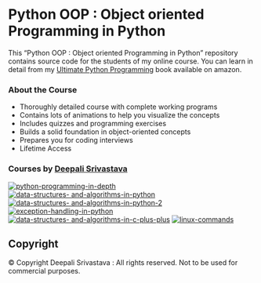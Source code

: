 # Python OOP : Object oriented Programming in Python

This “Python OOP : Object oriented Programming in Python” repository contains source code for the students of my online course. 
You can learn in detail from my [Ultimate Python Programming](https://www.amazon.in/Ultimate-Python-Programming-programs-questions/dp/935551655X) book available on amazon.

### About the Course
 * Thoroughly detailed course with complete working programs
 * Contains lots of animations to help you visualize the concepts
 * Includes quizzes and programming exercises
 * Builds a solid foundation in object-oriented concepts
 * Prepares you for coding interviews 
 * Lifetime Access

### Courses by [Deepali Srivastava](https://www.udemy.com/user/deepalisrivastava/)
[![python-programming-in-depth](https://user-images.githubusercontent.com/98641125/153196166-45ef8461-adb1-4f9f-b9ee-e482a5ad54a7.png)]( https://www.udemy.com/course/python-programming-in-depth/?couponCode=GITHUBSTUDENT)
[![data-structures- and-algorithms-in-python](https://user-images.githubusercontent.com/98641125/153196027-592d0307-5130-444f-8527-802634b5cc1e.png)]( https://www.udemy.com/course/data-structures-algorithms-in-python/?couponCode=GITHUBSTUDENT)
[![data-structures- and-algorithms-in-python-2](https://user-images.githubusercontent.com/98641125/153196106-0eb1a386-c36b-4f14-8675-9d865438f882.png)]( https://www.udemy.com/course/data-structures-and-algorithms-in-python-2/?couponCode=GITHUBSTUDENT)
[![exception-handling-in-python](https://user-images.githubusercontent.com/98641125/153196201-83c1a210-9c4f-4ba5-a56f-6aa4d4c551b2.png)]( https://www.udemy.com/course/exception-handling-in-python/?couponCode=GITHUBSTUDENT)
[![data-structures- and-algorithms-in-c-plus-plus](https://user-images.githubusercontent.com/98641125/153196522-2412c993-1055-4322-8487-4133537566c9.png)]( https://www.udemy.com/course/data-structures-and-algorithms-in-c-plus-plus/?couponCode=GITHUBSTUDENT)
[![linux-commands](https://user-images.githubusercontent.com/98641125/153196567-96b3396c-8ee3-4233-b8fc-66c6b3bd830c.png)]( https://www.udemy.com/course/linux-commands/?couponCode=GITHUBSTUDENT)

## Copyright
© Copyright Deepali Srivastava : All rights reserved.
Not to be used for commercial purposes.

